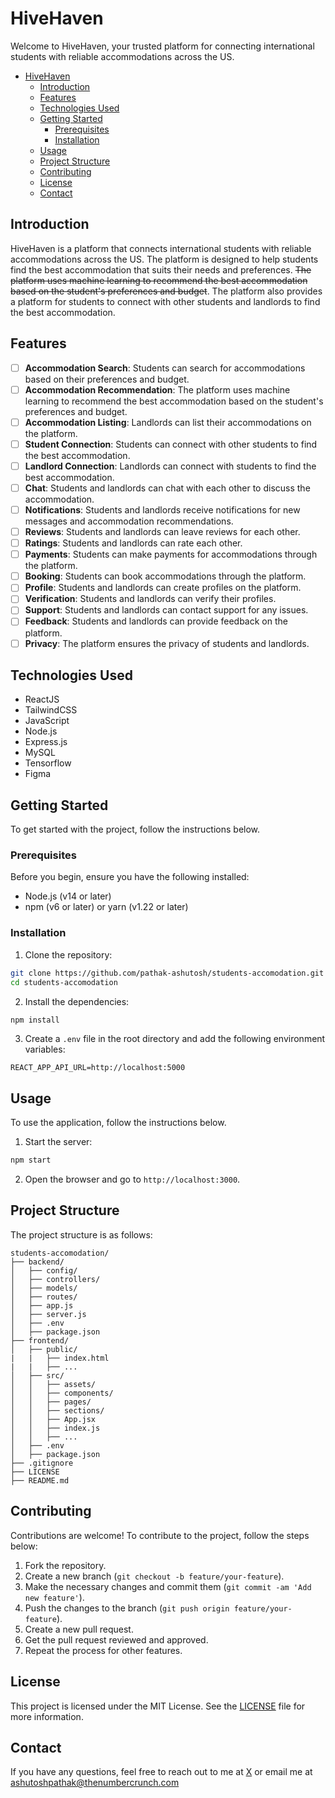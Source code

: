 # HiveHaven

Welcome to HiveHaven, your trusted platform for connecting international students with reliable accommodations across the US.

- [HiveHaven](#hivehaven)
  - [Introduction](#introduction)
  - [Features](#features)
  - [Technologies Used](#technologies-used)
  - [Getting Started](#getting-started)
    - [Prerequisites](#prerequisites)
    - [Installation](#installation)
  - [Usage](#usage)
  - [Project Structure](#project-structure)
  - [Contributing](#contributing)
  - [License](#license)
  - [Contact](#contact)

## Introduction

HiveHaven is a platform that connects international students with reliable accommodations across the US. The platform is designed to help students find the best accommodation that suits their needs and preferences. ~~The platform uses machine learning to recommend the best accommodation based on the student's preferences and budget~~. The platform also provides a platform for students to connect with other students and landlords to find the best accommodation.

## Features

- [ ] **Accommodation Search**: Students can search for accommodations based on their preferences and budget.
- [ ] **Accommodation Recommendation**: The platform uses machine learning to recommend the best accommodation based on the student's preferences and budget.
- [ ] **Accommodation Listing**: Landlords can list their accommodations on the platform.
- [ ] **Student Connection**: Students can connect with other students to find the best accommodation.
- [ ] **Landlord Connection**: Landlords can connect with students to find the best accommodation.
- [ ] **Chat**: Students and landlords can chat with each other to discuss the accommodation.
- [ ] **Notifications**: Students and landlords receive notifications for new messages and accommodation recommendations.
- [ ] **Reviews**: Students and landlords can leave reviews for each other.
- [ ] **Ratings**: Students and landlords can rate each other.
- [ ] **Payments**: Students can make payments for accommodations through the platform.
- [ ] **Booking**: Students can book accommodations through the platform.
- [ ] **Profile**: Students and landlords can create profiles on the platform.
- [ ] **Verification**: Students and landlords can verify their profiles.
- [ ] **Support**: Students and landlords can contact support for any issues.
- [ ] **Feedback**: Students and landlords can provide feedback on the platform.
- [ ] **Privacy**: The platform ensures the privacy of students and landlords.

## Technologies Used

- ReactJS
- TailwindCSS
- JavaScript
- Node.js
- Express.js
- MySQL
- Tensorflow
- Figma

## Getting Started

To get started with the project, follow the instructions below.

### Prerequisites

Before you begin, ensure you have the following installed:

- Node.js (v14 or later)
- npm (v6 or later) or yarn (v1.22 or later)

### Installation

1. Clone the repository:

```bash
git clone https://github.com/pathak-ashutosh/students-accomodation.git
cd students-accomodation
```

2. Install the dependencies:

```bash
npm install
```

3. Create a `.env` file in the root directory and add the following environment variables:

```env
REACT_APP_API_URL=http://localhost:5000
```

## Usage

To use the application, follow the instructions below.

1. Start the server:

```bash
npm start
```

2. Open the browser and go to `http://localhost:3000`.

## Project Structure

The project structure is as follows:

```
students-accomodation/
├── backend/
│   ├── config/
│   ├── controllers/
│   ├── models/
│   ├── routes/
│   ├── app.js
│   ├── server.js
│   ├── .env
│   ├── package.json
├── frontend/
│   ├── public/
|   |   ├── index.html
|   |   ├── ...
│   ├── src/
│   │   ├── assets/
│   │   ├── components/
│   │   ├── pages/
│   │   ├── sections/
│   │   ├── App.jsx
│   │   ├── index.js
│   │   ├── ...
│   ├── .env
│   ├── package.json
├── .gitignore
├── LICENSE
├── README.md
```

## Contributing

Contributions are welcome! To contribute to the project, follow the steps below:

1. Fork the repository.
2. Create a new branch (`git checkout -b feature/your-feature`).
3. Make the necessary changes and commit them (`git commit -am 'Add new feature'`).
4. Push the changes to the branch (`git push origin feature/your-feature`).
5. Create a new pull request.
6. Get the pull request reviewed and approved.
7. Repeat the process for other features.

## License

This project is licensed under the MIT License. See the [LICENSE](LICENSE) file for more information.

## Contact

If you have any questions, feel free to reach out to me at [X](https://www.x.com/4shutoshpathak) or email me at [ashutoshpathak@thenumbercrunch.com](mailto:ashutoshpathak@thenumbercrunch.com)

